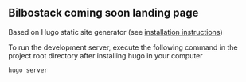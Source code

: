 ## Bilbostack coming soon landing page

Based on Hugo static site generator (see [installation instructions](https://gohugo.io/installation/))

To run the development server, execute the following command in the project root directory after installing hugo in your computer
```
hugo server
```